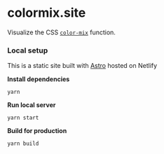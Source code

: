 # colormix.site

Visualize the CSS [`color-mix`](https://developer.mozilla.org/en-US/docs/Web/CSS/color_value/color-mix) function.

### Local setup

This is a static site built with [Astro](https://astro.build/) hosted on Netlify

**Install dependencies**

```
yarn
```

**Run local server**

```
yarn start
```

**Build for production**

```
yarn build
```
